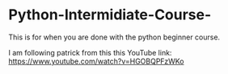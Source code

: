# Python-Intermidiate-Course-
This is for when you are done with the python beginner course.


I am following patrick from this this YouTube link: https://www.youtube.com/watch?v=HGOBQPFzWKo
